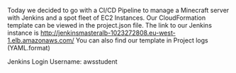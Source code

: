 Today we decided to go with a CI/CD Pipeline to manage a Minecraft server with Jenkins and a spot fleet of EC2 Instances.
Our CloudFormation template can be viewed in the project.json file. The link to our Jenkins instance is http://jenkinsmasteralb-1023272808.eu-west-1.elb.amazonaws.com/
You can also find our template in Project logs (YAML.format)


Jenkins Login
Username: awsstudent


